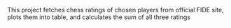 This project fetches chess ratings of chosen players from official FIDE site, plots them into table, and calculates the sum of all three ratings
